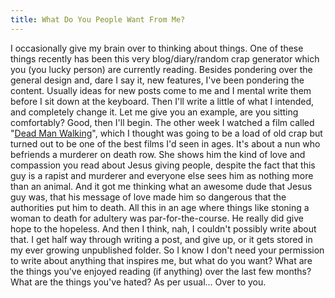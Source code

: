 ```yaml
---
title: What Do You People Want From Me?
---
```

I occasionally give my brain over to thinking about things. One of these things recently has been this very blog/diary/random crap generator which you (you lucky person) are currently reading. Besides pondering over the general design and, dare I say it, new features, I've been pondering the content. Usually ideas for new posts come to me and I mental write them before I sit down at the keyboard. Then I'll write a little of what I intended, and completely change it. Let me give you an example, are you sitting comfortably? Good, then I'll begin. The other week I watched a film called "[Dead Man Walking](http://www.imdb.com/title/tt0112818/)", which I thought was going to be a load of old crap but turned out to be one of the best films I'd seen in ages. It's about a nun who befriends a murderer on death row. She shows him the kind of love and compassion you read about Jesus giving people, despite the fact that this guy is a rapist and murderer and everyone else sees him as nothing more than an animal. And it got me thinking what an awesome dude that Jesus guy was, that his message of love made him so dangerous that the authorities put him to death. All this in an age where things like stoning a woman to death for adultery was par-for-the-course. He really did give hope to the hopeless. And then I think, nah, I couldn't possibly write about that. I get half way through writing a post, and give up, or it gets stored in my ever growing unpublished folder. So I know I don't need your permission to write about anything that inspires me, but what do you want? What are the things you've enjoyed reading (if anything) over the last few months? What are the things you've hated? As per usual... Over to you.